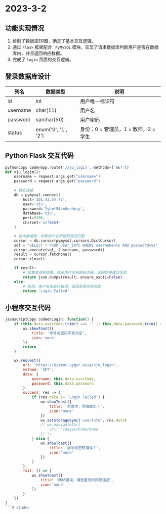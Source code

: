 # 2023-3-2

## 功能实现情况

1. 绘制了数据库ER图，确定了基本交互逻辑。
2. 通过 `Flask`  框架配合 ` PyMySQL`  模块，实现了请求数据库判断用户是否在数据库内，并且返回响应数据。
3. 完成了 `login` 页面的交互逻辑。

## 登录数据库设计

| 列名     | 数据类型            | 说明                                 |
| -------- | ------------------- | ------------------------------------ |
| id       | int                 | 用户唯一标识符                       |
| username | char(11)            | 用户名                               |
| password | varchar(50)         | 用户密码                             |
| status   | enum('0', '1', '2') | 身份：0 = 管理员，1 = 教师，2 = 学生 |

## Python Flask 交互代码

```python
pythonCopy code@app.route('/xju_login', methods=['GET'])
def xju_login(): 
    username = request.args.get("username")
    password = request.args.get("password")
    
    # 建立连接
    db = pymysql.connect(
        host='101.43.64.72',
        user='xju',
        password='2yLmf54pm8ecHyjy',
        database='xju',
        port=3306,
        charset='utf8mb4'
    )

    # 查询数据库，判断用户名和密码是否匹配
    cursor = db.cursor(pymysql.cursors.DictCursor)
    sql = "SELECT * FROM user_info WHERE username=%s AND password=%s"
    cursor.execute(sql, (username, password))
    result = cursor.fetchone()
    cursor.close()

    if result:
        # 如果查询到结果，表示用户名和密码正确，返回登录成功信息
        return json.dumps(result, ensure_ascii=False)
    else:
        # 否则，用户名和密码错误，返回登录失败信息
        return 'Login Failed'
```

## 小程序交互代码

```javascript
javascriptCopy codeonLogin: function() {
    if (this.data.userCode.trim() === '' || this.data.password.trim() === '') {
        wx.showToast({
            title: '学号或密码不能为空',
            icon:'none'
        })
        return
    }

    wx.request({
        url: 'https://hizmat.uygur.asia/xju_login',
        method: 'GET',
        data: {
            username: this.data.userCode,
            password: this.data.password
        },
        success: res => {
            if (res.data != 'Login Failed') {
                wx.showToast({
                    title: '恭喜你，登陆成功！',
                    icon:'none'
                })
                wx.setStorageSync('userInfo', res.data)
                /* wx.navigateTo({
                    url: '/pages/home/home'
                }) */
            } else {
                wx.showToast({
                    title: '学号或密码错误！',
                    icon:'none'
                })
            }
        },
        fail: () => {
            wx.showToast({
                title: '网络错误，请检查您的网络连接',
                icon:'none'
            })
        }
    })
}
```# studen
